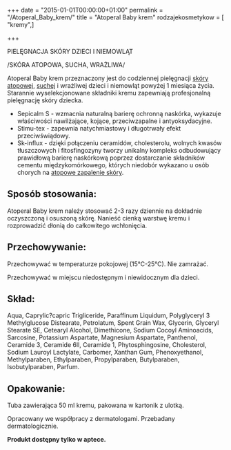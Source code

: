 +++
date = "2015-01-01T00:00:00+01:00"
permalink = "/Atoperal_Baby_krem/"
title = "Atoperal Baby krem"
rodzajekosmetykow = [ "kremy",]

+++

PIELĘGNACJA SKÓRY DZIECI I NIEMOWLĄT

/SKÓRA ATOPOWA, SUCHA, WRAŻLIWA/

Atoperal Baby krem przeznaczony jest do codziennej pielęgnacji [skóry atopowej](/atopedia/skóra_atopowa "wikilink"), [suchej](/atopedia/sucha_skóra "wikilink") i wrażliwej dzieci i niemowląt powyżej 1 miesiąca życia. Starannie wyselekcjonowane składniki kremu zapewniają profesjonalną pielęgnację skóry dziecka.

-   Sepicalm S - wzmacnia naturalną barierę ochronną naskórka, wykazuje właściwości nawilżające, kojące, przeciwzapalne i antyoksydacyjne.
-   Stimu-tex - zapewnia natychmiastowy i długotrwały efekt przeciwświądowy.
-   Sk-influx - dzięki połączeniu ceramidów, cholesterolu, wolnych kwasów tłuszczowych i fitosfingozyny tworzy unikalny kompleks odbudowujący prawidłową barierę naskórkową poprzez dostarczanie składników cementu międzykomórkowego, których niedobór wykazano u osób chorych na [atopowe zapalenie skóry](/atopedia/atopowe_zapalenie_skóry "wikilink").

Sposób stosowania:
------------------

Atoperal Baby krem należy stosować 2-3 razy dziennie na dokładnie oczyszczoną i osuszoną skórę. Nanieść cienką warstwę kremu i rozprowadzić dłonią do całkowitego wchłonięcia.

Przechowywanie:
---------------

Przechowywać w temperaturze pokojowej (15°C-25°C). Nie zamrażać.

Przechowywać w miejscu niedostępnym i niewidocznym dla dzieci.

Skład:
------

Aqua, Caprylic?capric Trigliceride, Paraffinum Liquidum, Polyglyceryl 3 Methylglucose Distearate, Petrolatum, Spent Grain Wax, Glycerin, Glyceryl Stearate SE, Cetearyl Alcohol, Dimethicone, Sodium Cocoyl Aminoacids, Sarcosine, Potassium Aspartate, Magnesium Aspartate, Panthenol, Ceramide 3, Ceramide 6ll, Ceramide 1, Phytosphingosine, Cholesterol, Sodium Lauroyl Lactylate, Carbomer, Xanthan Gum, Phenoxyethanol, Methylparaben, Ethylparaben, Propylparaben, Butylparaben, Isobutylparaben, Parfum.

Opakowanie:
-----------

Tuba zawierająca 50 ml kremu, pakowana w kartonik z ulotką.

Opracowany we współpracy z dermatologami. Przebadany dermatologicznie.

**Produkt dostępny tylko w aptece.**
